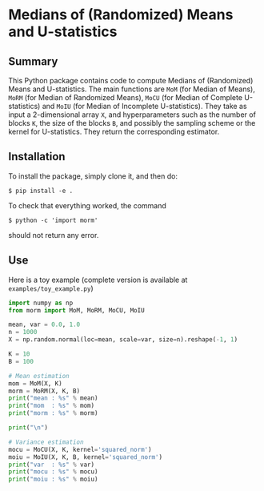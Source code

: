 # Medians of (Randomized) Means and U-statistics

## Summary

This Python package contains code to compute Medians of (Randomized) Means and U-statistics. The main functions are `MoM` (for Median of Means), `MoRM` (for Median of Randomized Means), `MoCU` (for Median of Complete U-statistics) and `MoIU` (for Median of Incomplete U-statistics). They take as input a 2-dimensional array `X`, and hyperparameters such as the number of blocks `K`, the size of the blocks `B`, and possibly the sampling scheme or the kernel for U-statistics. They return the corresponding estimator.


## Installation
To install the package, simply clone it, and then do:

  `$ pip install -e .`

To check that everything worked, the command

  `$ python -c 'import morm'`

should not return any error.


## Use
Here is a toy example (complete version is available at `examples/toy_example.py`)
```python
import numpy as np
from morm import MoM, MoRM, MoCU, MoIU

mean, var = 0.0, 1.0
n = 1000
X = np.random.normal(loc=mean, scale=var, size=n).reshape(-1, 1)

K = 10
B = 100

# Mean estimation
mom = MoM(X, K)
morm = MoRM(X, K, B)
print("mean : %s" % mean)
print("mom  : %s" % mom)
print("morm : %s" % morm)

print("\n")

# Variance estimation
mocu = MoCU(X, K, kernel='squared_norm')
moiu = MoIU(X, K, B, kernel='squared_norm')
print("var  : %s" % var)
print("mocu : %s" % mocu)
print("moiu : %s" % moiu)
```
